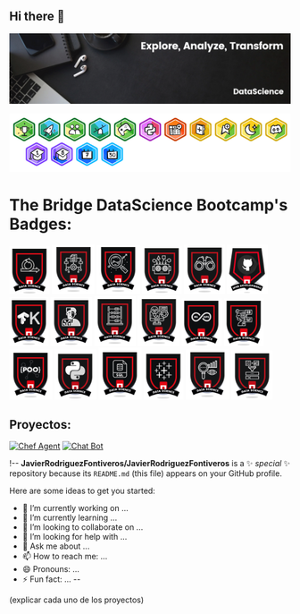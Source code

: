 ## Hi there 👋

![banner](banner.png)

![banner](Kaggle/badges.png)





# The Bridge DataScience Bootcamp's Badges:
![agile](TheBridge/agile.png)
![analyst](TheBridge/analyst.png)
![dt](TheBridge/datascientist.png)
![dp](TheBridge/deeplearning.png)
![eda](TheBridge/eda.png)
![git](TheBridge/github.png)
![keras](TheBridge/keras.png)
![ml](TheBridge/machinelearning.png)
![maths](TheBridge/maths.png)
![ml](TheBridge/ml.png)
![mlops](TheBridge/mlops.png)
![nlp](TheBridge/nlp.png)
![oop](TheBridge/oop.png)
![py](TheBridge/python.png)
![sql](TheBridge/sql.png)
![tableau](TheBridge/tableau.png)
![visual](TheBridge/visualization.png)
![wr](TheBridge/wrangling.png)

## Proyectos:

[![Chef Agent](https://img.shields.io/badge/Chef%20Agent-green?style=for-the-badge)](https://github.com/JavierRodriguezFontiveros/GEN_IA_CHEF_AGENT)
[![Chat Bot](https://img.shields.io/badge/Chat%20Bot-pink?style=for-the-badge)](https://github.com/JavierRodriguezFontiveros/FELGTBI_plus)


!--
**JavierRodriguezFontiveros/JavierRodriguezFontiveros** is a ✨ _special_ ✨ repository because its `README.md` (this file) appears on your GitHub profile.

Here are some ideas to get you started:

- 🔭 I’m currently working on ...
- 🌱 I’m currently learning ...
- 👯 I’m looking to collaborate on ...
- 🤔 I’m looking for help with ...
- 💬 Ask me about ...
- 📫 How to reach me: ...
- 😄 Pronouns: ...
- ⚡ Fun fact: ...
--

(explicar cada uno de los proyectos)
